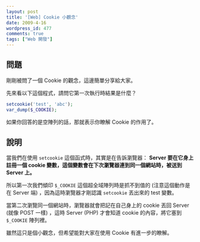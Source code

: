 ```yaml
---
layout: post
title: '[Web] Cookie 小觀念'
date: 2009-4-16
wordpress_id: 477
comments: true
tags: ["Web 開發"]
---
```


## 問題

剛剛被問了一個 Cookie 的觀念，這邊簡單分享給大家。

先來看以下這個程式，請問它第一次執行時結果是什麼？

```php
setcookie('test', 'abc');
var_dump($_COOKIE);
```

如果你回答的是空陣列的話，那就表示你瞭解 Cookie 的作用了。

<!--more-->

## 說明

當我們在使用 `setcookie` 這個函式時，其實是在告訴瀏覽器： <strong>Server 要在它身上註冊一個 cookie 變數，這個變數會在下次瀏覽器連到同一個網站時，被送到 Server 上。</strong>

所以第一次我們傾印 `$_COOKIE` 這個超全域陣列時是抓不到值的 (注意這個動作是在 Server 端) ，因為這時瀏覽器才剛認識 `setcookie` 丟出來的 test 變數。

當第二次瀏覽同一個網站時，瀏覽器就會把記在自己身上的 cookie 丟回 Server (就像 POST 一樣) ，這時 Server (PHP) 才會知道 cookie 的內容，將它塞到 `$_COOKIE` 陣列裡。

雖然這只是個小觀念，但希望能對大家在使用 Cookie 有進一步的瞭解。
